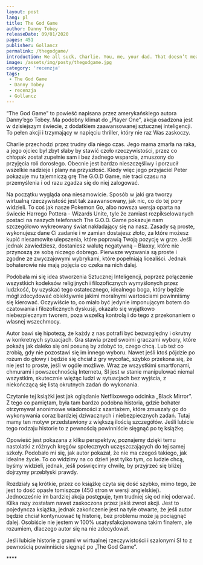 ```yaml
---
layout: post
lang: pl
title: The God Game
author: Danny Tobey
releaseDate: 09/01/2020
pages: 451
publisher: Gollancz
permalink: /thegodgame/
introduction: We all suck, Charlie. You, me, your dad. That doesn’t mean we’re not worth loving.
image: /assets/img/posty/thegodgame.jpg
category: 'recenzja'
tags:
 - The God Game
 - Danny Tobey
 - recenzja
 - Gollancz
---
```


  “The God Game” to powieść napisana przez amerykańskiego autora Danny’ego Tobey. Ma podobny klimat do „Player One”, akcja osadzona jest w dzisiejszym świecie, z dodatkiem zaawansowanej sztucznej inteligencji. To pełen akcji i trzymający w napięciu thriller, który nie raz Was zaskoczy.  

  Charlie przechodzi przez trudny dla niego czas. Jego mama zmarła na raka, a jego ojciec był zbyt słaby by stawić czoło rzeczywistości, przez co chłopak został zupełnie sam i bez żadnego wsparcia, zmuszony do przyjęcia roli dorosłego. Obecnie jest bardzo nieszczęśliwy i porzucił wszelkie nadzieje i plany na przyszłość. Kiedy więc jego przyjaciel Peter pokazuje mu tajemniczą grę The G.O.D Game, nie traci czasu na przemyślenia i od razu zgadza się do niej zalogować.

  Na początku wygląda ona niesamowicie. Sposób w jaki gra tworzy wirtualną rzeczywistość jest tak zaawansowany, jak nic, co do tej pory widzieli. To coś jak nasze Pokemon Go, albo nowsza wersja oparta na świecie Harrego Pottera - Wizards Unite, tyle że zamiast rozpikselowanych postaci na naszych telefonach The G.O.D. Game pokazuje nam szczegółowo wykreowany świat nakładający się na nasz. Zasady są proste, wykonujesz dane Ci zadanie i w zamian dostajesz złoto, za które możesz kupić niesamowite ulepszenia, które poprawią Twoją pozycję w grze. Jeśli jednak zawiedziesz, dostaniesz walutę negatywną – Blaxxy, które nie przynoszą ze sobą niczego dobrego. Pierwsze wyzwania są proste i zgodne ze zwyczajowymi wybrykami, które popełniają licealiści. Jednak bohaterowie nie mają pojęcia co czeka na nich dalej.

  Podobała mi się idea stworzenia Sztucznej Inteligencji, poprzez połączenie wszystkich kodeksów religijnych i filozoficznych wymyślonych przez ludzkość, by uzyskać tego ostatecznego, idealnego boga, który będzie mógł zdecydować obiektywnie jakimi moralnymi wartościami powinniśmy się kierować. Oczywiście to, co miało być jedynie imponującym botem do czatowania i filozoficznych dyskusji, okazało się wyjątkowo niebezpiecznym tworem, poza wszelką kontrolą i do tego z przekonaniem o własnej wszechmocy.

  Autor bawi się hipotezą, że każdy z nas potrafi być bezwzględny i okrutny w konkretnych sytuacjach. Gra stawia przed swoimi graczami wybory, które pokażą jak daleko się oni posuną by zdobyć to, czego chcą. Lub też co zrobią, gdy nie pozostawi się im innego wyboru. Nawet jeśli ktoś pójdzie po rozum do głowy i będzie się chciał z gry wycofać, szybko przekona się, że nie jest to proste, jeśli w ogóle możliwe. Wraz ze wszystkimi smartfonami, chmurami i powszechnością Internetu, SI jest w stanie manipulować niemal wszystkim, skutecznie więżąc ludzi w sytuacjach bez wyjścia, z niekończącą się listą okrutnych zadań do wykonania.

  Czytanie tej książki jest jak oglądanie Netflixowego odcinka „Black Mirror”. Z tego co pamiętam, była tam bardzo podobna historia, gdzie bohater otrzymywał anonimowe wiadomości z szantażem, które zmuszały go do wykonywania coraz bardziej dziwacznych i niebezpiecznych zadań. Tutaj mamy ten motyw przedstawiony z większą ilością szczegółów. Jeśli lubicie tego rodzaju historie to z pewnością powinniście sięgnąć po tę książkę.

  Opowieść jest pokazana z kilku perspektyw, poznajemy dzięki temu nastolatki z różnych kręgów społecznych uczęszczających do tej samej szkoły. Podobało mi się, jak autor pokazał, że nie ma czegoś takiego, jak idealne życie. To co widzimy na co dzień jest tylko tym, co ludzie chcą, byśmy widzieli, jednak, jeśli poświęcimy chwilę, by przyjrzeć się bliżej dojrzymy przebłyski prawdy.

  Rozdziały są krótkie, przez co książkę czyta się dość szybko, mimo tego, że jest to dość opasłe tomiszcze (450 stron w wersji angielskiej). Jednocześnie im bardziej akcja postępuje, tym trudniej się od niej oderwać. Kilka razy zostałam nawet zaskoczona przez jakiś zwrot akcji. Jest to pojedyncza książka, jednak zakończenie jest na tyle otwarte, że jeśli autor będzie chciał kontynuować tę historię, bez problemu może ją pociągnąć dalej. Osobiście nie jestem w 100% usatysfakcjonowana takim finałem, ale rozumiem, dlaczego autor się na nie zdecydował.

  Jeśli lubicie historie z grami w wirtualnej rzeczywistości i szalonymi SI to z pewnością powinniście sięgnąć po „The God Game”.  


  \*\*\*\*
